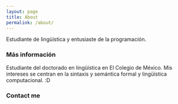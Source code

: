 ```yaml
---
layout: page
title: About
permalink: /about/
---
```


Estudiante de lingüística y entusiaste de la programación.

### Más información

Estudiante del doctorado en lingüística en El Colegio de México. Mis intereses se centran en la sintaxis y semántica formal y lingüística computacional. :D

### Contact me

